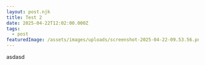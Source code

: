 ```yaml
---
layout: post.njk
title: Test 2
date: 2025-04-22T12:02:00.000Z
tags:
  - post
featuredImage: /assets/images/uploads/screenshot-2025-04-22-09.53.56.png
---
```

asdasd
